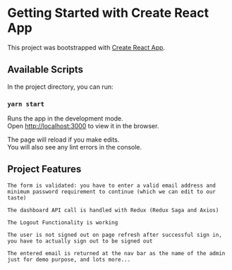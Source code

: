 # Getting Started with Create React App

This project was bootstrapped with [Create React App](https://github.com/facebook/create-react-app).

## Available Scripts

In the project directory, you can run:

### `yarn start`

Runs the app in the development mode.\
Open [http://localhost:3000](http://localhost:3000) to view it in the browser.

The page will reload if you make edits.\
You will also see any lint errors in the console.

## Project Features
 `The form is validated: you have to enter a valid email address and minimum password requirement to continue (which we can edit to our taste)`

  `The dashboard API call is handled with Redux (Redux Saga and Axios)`

  `The Logout Functionality is working`

   `The user is not signed out on page refresh after successful sign in, you have to actually sign out to be signed out`

   `The entered email is returned at the nav bar as the name of the admin just for demo purpose, and lots more...`
